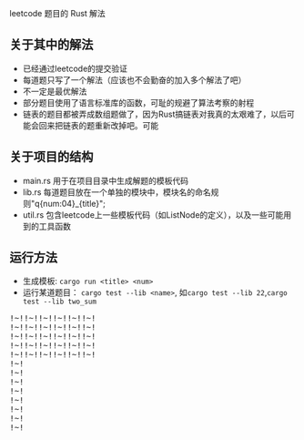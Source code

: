 
leetcode 题目的 Rust 解法

## 关于其中的解法
- 已经通过leetcode的提交验证
- 每道题只写了一个解法（应该也不会勤奋的加入多个解法了吧）
- 不一定是最优解法
- 部分题目使用了语言标准库的函数，可耻的规避了算法考察的射程
- 链表的题目都被弄成数组题做了，因为Rust搞链表对我真的太艰难了，以后可能会回来把链表的题重新改掉吧。可能

## 关于项目的结构
- main.rs 用于在项目目录中生成解题的模板代码
- lib.rs 每道题目放在一个单独的模块中，模块名的命名规则"q{num:04}_{title}";
- util.rs 包含leetcode上一些模板代码（如ListNode的定义），以及一些可能用到的工具函数

## 运行方法

- 生成模板: `cargo run <title> <num>`
- 运行某道题目： `cargo test --lib <name>`, 如`cargo test --lib 22`,`cargo test --lib two_sum`


<pre>
!~!!~!!~!!~!!~!!~!
!~!!~!!~!!~!!~!!~!
!~!!~!!~!!~!!~!!~!
!~!!~!!~!!~!!~!!~!
!~!!~!!~!!~!!~!!~!
!~!
!~!
!~!
!~!
!~!
!~!
!~!
!~!
</pre>